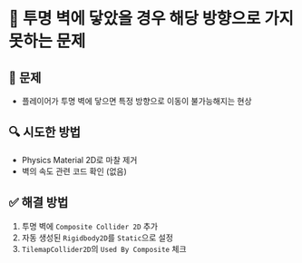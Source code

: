 # 🔧 투명 벽에 닿았을 경우 해당 방향으로 가지 못하는 문제

## 🐞 문제
- 플레이어가 투명 벽에 닿으면 특정 방향으로 이동이 불가능해지는 현상

## 🔍 시도한 방법
- Physics Material 2D로 마찰 제거
- 벽의 속도 관련 코드 확인 (없음)

## ✅ 해결 방법
1. 투명 벽에 `Composite Collider 2D` 추가
2. 자동 생성된 `Rigidbody2D`를 `Static`으로 설정
3. `TilemapCollider2D`의 `Used By Composite` 체크
